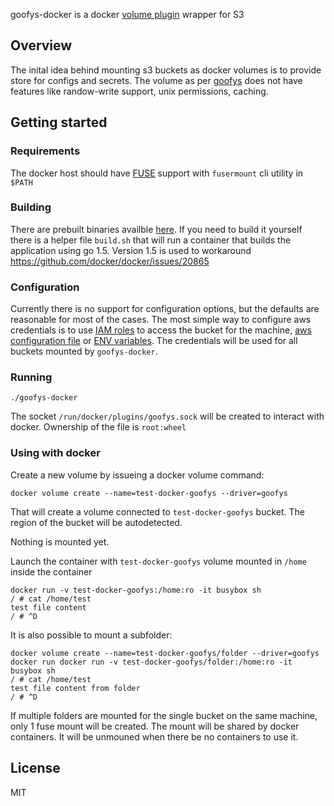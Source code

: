 goofys-docker is a docker [volume plugin] wrapper for S3

## Overview

The inital idea behind mounting s3 buckets as docker volumes is to provide store for configs and secrets. The volume as per [goofys] does not have features like randow-write support, unix permissions, caching.

## Getting started

### Requirements

The docker host should have [FUSE] support with `fusermount` cli utility in `$PATH`

### Building

There are prebuilt binaries availble [here][download]. If you need to build it yourself there is a helper file `build.sh` that will run a container that builds the application using go 1.5. Version 1.5 is used to workaround https://github.com/docker/docker/issues/20865

### Configuration

Currently there is no support for configuration options, but the defaults are reasonable for most of the cases.
The most simple way to configure aws credentials is to use [IAM roles] to access the bucket for the machine, [aws configuration file][AWS auth] or [ENV variables][AWS auth]. The credentials will be used for all buckets mounted by `goofys-docker`.

### Running

```
./goofys-docker
```
The socket `/run/docker/plugins/goofys.sock` will be created to interact with docker. Ownership of the file is `root:wheel`

### Using with docker

Create a new volume by issueing a docker volume command:
```
docker volume create --name=test-docker-goofys --driver=goofys
```
That will create a volume connected to `test-docker-goofys` bucket. The region of the bucket will be autodetected.

Nothing is mounted yet.

Launch the container with `test-docker-goofys` volume mounted in `/home` inside the container
```
docker run -v test-docker-goofys:/home:ro -it busybox sh
/ # cat /home/test
test file content
/ # ^D
```

It is also possible to mount a subfolder:
```
docker volume create --name=test-docker-goofys/folder --driver=goofys
docker run docker run -v test-docker-goofys/folder:/home:ro -it busybox sh
/ # cat /home/test
test file content from folder
/ # ^D
```

If multiple folders are mounted for the single bucket on the same machine, only 1 fuse mount will be created. The mount will be shared by docker containers. It will be unmouned when there be no containers to use it.

## License
MIT

[goofys]: https://github.com/kahing/goofys
[volume plugin]: https://docs.docker.com/engine/extend/plugins_volume/
[FUSE]: https://github.com/libfuse/libfuse
[download]: https://github.com/monder/goofys-docker/releases
[AWS auth]: http://docs.aws.amazon.com/sdk-for-go/api/#Configuring_Credentials
[IAM roles]: http://docs.aws.amazon.com/IAM/latest/UserGuide/id_roles_use_switch-role-ec2.html
